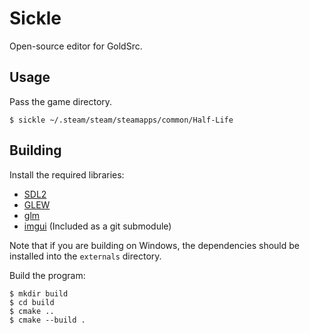 # Sickle
Open-source editor for GoldSrc.


## Usage

Pass the game directory.
```shell
$ sickle ~/.steam/steam/steamapps/common/Half-Life
```


## Building

Install the required libraries:
- [SDL2](https://libsdl.org)
- [GLEW](http://glew.sourceforge.net/)
- [glm](https://github.com/g-truc/glm)
- [imgui](https://github.com/ocornut/imgui) (Included as a git submodule)

Note that if you are building on Windows, the dependencies should be installed into the `externals` directory.

Build the program:

```shell
$ mkdir build
$ cd build
$ cmake ..
$ cmake --build .
```

